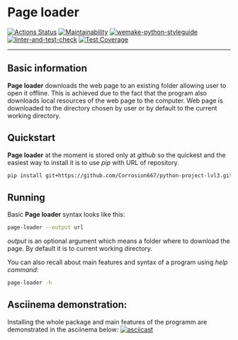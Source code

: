 # Page loader

[![Actions Status](https://github.com/Corrosion667/python-project-lvl3/workflows/hexlet-check/badge.svg)](https://github.com/Corrosion667/python-project-lvl3/actions)
[![Maintainability](https://api.codeclimate.com/v1/badges/9c10bf2782c008661ef5/maintainability)](https://codeclimate.com/github/Corrosion667/python-project-lvl3/maintainability)
[![wemake-python-styleguide](https://img.shields.io/badge/style-wemake-000000.svg)](https://github.com/wemake-services/wemake-python-styleguide)
[![linter-and-test-check](https://github.com/Corrosion667/python-project-lvl3/actions/workflows/linter-and-test-check.yml/badge.svg)](https://github.com/Corrosion667/python-project-lvl3/actions/workflows/linter-and-test-check.yml)
[![Test Coverage](https://api.codeclimate.com/v1/badges/9c10bf2782c008661ef5/test_coverage)](https://codeclimate.com/github/Corrosion667/python-project-lvl3/test_coverage)

---

## Basic information

**Page loader** downloads the web page to an existing folder allowing user to open it offline. This is achieved due to the fact that the program also downloads local resources of the web page to the computer. Web page is downloaded to the directory chosen by user or by default to the current working directory.

## Quickstart

**Page loader** at the moment is stored only at *github* so the quickest and the easiest way to install it is to use *pip* with URL of repository.
```bash
pip install git+https://github.com/Corrosion667/python-project-lvl3.git
```

## Running

Basic **Page loader** syntax looks like this:
```bash
page-loader --output url
```
*output* is an optional argument which means a folder where to download the page. By default it is to current working directory.

You can also recall about main features and syntax of a program using *help command*:
```bash
page-loader -h
```

## Asciinema demonstration:

Installing the whole package and main features of the programm are demonstrated in the asciinema below:
[![asciicast](https://asciinema.org/a/2TtjolhjMZM1VU1OiBhc9dFvy.svg)](https://asciinema.org/a/2TtjolhjMZM1VU1OiBhc9dFvy)